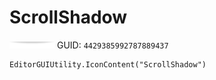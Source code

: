 # ScrollShadow
![](/img/ScrollShadow.png)
GUID: `4429385992787889437`
```
EditorGUIUtility.IconContent("ScrollShadow")
```
